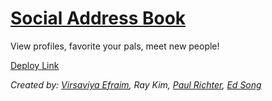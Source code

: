 # [Social Address Book](https://limitless-waters-9904.herokuapp.com)  

View profiles, favorite your pals, meet new people!

[Deploy Link](https://limitless-waters-9904.herokuapp.com)

*Created by: [Virsaviya Efraim](https://twitter.com/VirsaviyaEfraim), Ray Kim, [Paul Richter](https://twitter.com/paulgoblin), [Ed Song](https://github.com/EdS0ng)*
